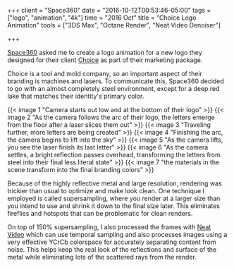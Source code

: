 +++
client = "Space360"
date = "2016-10-12T00:53:46-05:00"
tags = ["logo", "animation", "4k"]
time = "2016 Oct"
title = "Choice Logo Animation"
tools = ["3DS Max", "Octane Render", "Neat Video Denoiser"]

+++

[Space360](http://www.space3sixty.com/) asked me to create a logo animation for a new logo they designed for their client [Choice](http://www.choicetool.com/) as part of their marketing package.

Choice is a tool and mold company, so an important aspect of their branding is machines and lasers. To communicate this, Space360 decided to go with an almost completely steel environment, except for a deep red lake that matches their identity's primary color.

{{< image 1 "Camera starts out low and at the bottom of their logo" >}}
{{< image 2 "As the camera follows the arc of their logo, the letters emerge from the floor after a laser slices them out" >}}
{{< image 3 "Traveling further, more letters are being created" >}}
{{< image 4 "Finishing the arc, the camera begins to lift into the sky" >}}
{{< image 5 "As the camera lifts, you see the laser finish its last letter" >}}
{{< image 6 "As the camera settles, a bright reflection passes overhead, transforming the letters from steel into their final less literal state" >}}
{{< image 7 "the materials in the scene transform into the final branding colors" >}}

Because of the highly reflective metal and large resolution, rendering was trickier than usual to optimize and make look clean. One technique I employed is called supersampling, where you render at a larger size than you intend to use and shrink it down to the final size later. This eliminates fireflies and hotspots that can be problematic for clean renders.

On top of 150% supersampling, I also processed the frames with [Neat Video](https://www.neatvideo.com/) which can use temporal sampling and also processes images using a very effective YCrCb colorspace for accurately separating content from noise. This helps keep the real look of the reflections and surface of the metal while eliminating lots of the scattered rays from the render.

